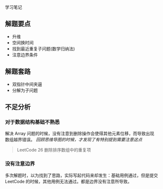 学习笔记

## 解题要点
* 升维
* 空间换时间
* 找到最近重复子问题(数学归纳法)
* 注意边界条件


## 解题套路
* 双指针中间夹逼
* 分解为子问题


## 不足分析
### 对于数据结构基础不熟悉
解决 Array 问题的时候，没有注意到删除操作会使得其他元素位移，而导致出现数组越界错误。
*回顾思维导图的时候，才发现了有特别提到需要注意这点*
> LeetCode 26 删除排序数组中的重复项

### 没有注意边界
多次解题时，以为找到了思路，实际写起代码来却发生：基础用例通过，但是提交 LeetCode 的时候，其他用例无法通过。都是边界没有注意所导致。



